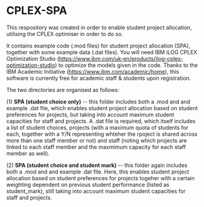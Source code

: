 # CPLEX-SPA

This respository was created in order to enable student project allocation, utilising the CPLEX optimiser in order to do so.

It contains example code (.mod files) for student project allocation (SPA), together with some example data (.dat files). You will need IBM iLOG CPLEX Optimization Studio (https://www.ibm.com/uk-en/products/ilog-cplex-optimization-studio) to optimize the models given in the code. Thanks to the IBM Academic Initiative (https://www.ibm.com/academic/home), this software is currently free for academic staff & students upon registration.

The two directories are organised as follows:

(1) **SPA (student choice only)** -- this folder includes both a .mod and and example .dat file, which enables student project allocation based on student preferences for projects, but taking into account maximum student capacities for staff and projects. 
A .dat file is required, which itself includes a list of student choices, projects (with a maximum quota of students for each, together with  a Y/N representing whteher the rpoject is shared across more than one staff member or not) and staff (noting which projects are linked to each staff member and the maxmimum capacity for each staff member as well).

(2) **SPA (student choice and student mark)** -- this folder again includes both a .mod and and example .dat file. Here, this enables student project allocation based on student preferences for projects togeher with a certain weighting dependent on previous student performance (listed as student_mark), still taking into account maximum student capacities for staff and projects.
